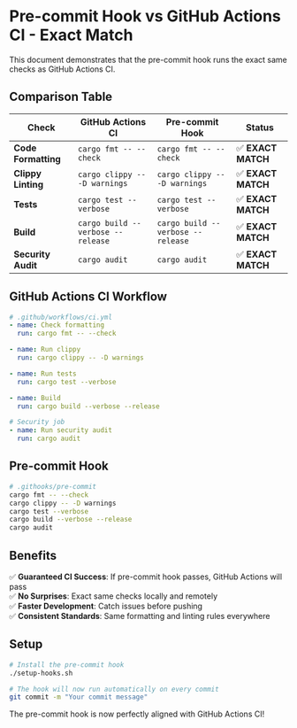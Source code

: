 # Pre-commit Hook vs GitHub Actions CI - Exact Match

This document demonstrates that the pre-commit hook runs the exact same checks as GitHub Actions CI.

## Comparison Table

| Check | GitHub Actions CI | Pre-commit Hook | Status |
|-------|------------------|-----------------|--------|
| **Code Formatting** | `cargo fmt -- --check` | `cargo fmt -- --check` | ✅ **EXACT MATCH** |
| **Clippy Linting** | `cargo clippy -- -D warnings` | `cargo clippy -- -D warnings` | ✅ **EXACT MATCH** |
| **Tests** | `cargo test --verbose` | `cargo test --verbose` | ✅ **EXACT MATCH** |
| **Build** | `cargo build --verbose --release` | `cargo build --verbose --release` | ✅ **EXACT MATCH** |
| **Security Audit** | `cargo audit` | `cargo audit` | ✅ **EXACT MATCH** |

## GitHub Actions CI Workflow

```yaml
# .github/workflows/ci.yml
- name: Check formatting
  run: cargo fmt -- --check

- name: Run clippy
  run: cargo clippy -- -D warnings

- name: Run tests
  run: cargo test --verbose

- name: Build
  run: cargo build --verbose --release

# Security job
- name: Run security audit
  run: cargo audit
```

## Pre-commit Hook

```bash
# .githooks/pre-commit
cargo fmt -- --check
cargo clippy -- -D warnings
cargo test --verbose
cargo build --verbose --release
cargo audit
```

## Benefits

✅ **Guaranteed CI Success**: If pre-commit hook passes, GitHub Actions will pass  
✅ **No Surprises**: Exact same checks locally and remotely  
✅ **Faster Development**: Catch issues before pushing  
✅ **Consistent Standards**: Same formatting and linting rules everywhere  

## Setup

```bash
# Install the pre-commit hook
./setup-hooks.sh

# The hook will now run automatically on every commit
git commit -m "Your commit message"
```

The pre-commit hook is now perfectly aligned with GitHub Actions CI!